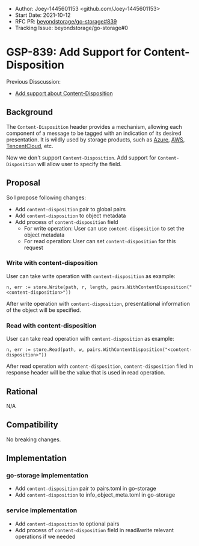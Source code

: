 - Author: Joey-1445601153  <github.com/Joey-1445601153>
- Start Date: 2021-10-12
- RFC PR: [beyondstorage/go-storage#839](https://github.com/beyondstorage/go-storage/issues/839)
- Tracking Issue: beyondstorage/go-storage#0

# GSP-839: Add Support for Content-Disposition

Previous Disscussion:
- [Add support about Content-Disposition](https://forum.beyondstorage.io/t/topic/227)

## Background

The `Content-Disposition` header provides a mechanism, allowing each component of a message to be tagged with an indication of its desired presentation. It is wildly used by storage products, such as [Azure](https://docs.microsoft.com/en-us/rest/api/storageservices/set-blob-properties), [AWS](https://docs.aws.amazon.com/AmazonS3/latest/API/RESTObjectPOST.html),  [TencentCloud](https://cloud.tencent.com/developer/section/1189916), etc.

Now we don't support `Content-Disposition`. Add support for `Content-Disposition` will allow user to specify the field. 

## Proposal

So I propose following changes:

- Add `content-disposition` pair to global pairs
- Add `content-disposition` to object metadata
- Add process of `content-disposition` field
  - For write operation: User can use `content-disposition` to set the object metadata
  - For read operation: User can set `content-disposition` for this request

### Write with content-disposition

User can take write operation with `content-disposition` as example:

```
n, err := store.Write(path, r, length, pairs.WithContentDisposition("<content-disposition>"))
```

After write operation with `content-disposition`, presentational information of the object will be specified.

### Read with content-disposition

User can take read operation with `content-disposition` as example:

```
n, err := store.Read(path, w, pairs.WithContentDisposition("<content-disposition>"))
```

After read operation with `content-disposition`, `content-disposition` filed in response header will be the value that is used in read operation. 

## Rational

N/A

## Compatibility

No breaking changes.

## Implementation

### go-storage implementation

- Add `content-disposition` pair to pairs.toml in go-storage
- Add `content-disposition` to info_object_meta.toml in go-storage

### service implementation

- Add `content-disposition` to optional pairs 
- Add process of `content-disposition` field in read&write relevant operations if we needed
